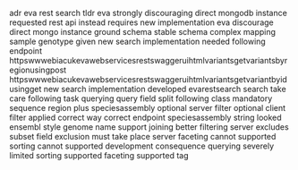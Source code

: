 adr eva rest search tldr eva strongly discouraging direct mongodb instance requested rest api instead requires new implementation eva discourage direct mongo instance ground schema stable schema complex mapping sample genotype given new search implementation needed following endpoint httpswwwebiacukevawebservicesrestswaggeruihtmlvariantsgetvariantsbyregionusingpost httpswwwebiacukevawebservicesrestswaggeruihtmlvariantsgetvariantbyidusingget new search implementation developed evarestsearch search take care following task querying query field split following class mandatory sequence region plus speciesassembly optional server filter optional client filter applied correct way correct endpoint speciesassembly string looked ensembl style genome name support joining better filtering server excludes subset field exclusion must take place server faceting cannot supported sorting cannot supported development consequence querying severely limited sorting supported faceting supported tag